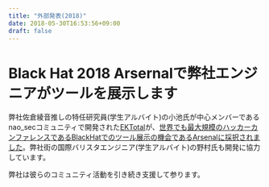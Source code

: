 ```yaml
---
title: "外部発表(2018)"
date: 2018-05-30T16:53:56+09:00
draft: false
---
```


# Black Hat 2018 Arsernalで弊社エンジニアがツールを展示します
弊社佐倉綾音推しの特任研究員(学生アルバイト)の小池氏が中心メンバーであるnao_secコミュニティで開発された[EKTotal][2]が、[世界でも最大規模のハッカーカンファレンスであるBlackHatでのツール展示の機会であるArsenalに採択されました][1]。弊社街の国際バリスタエンジニア(学生アルバイト)の野村氏も開発に協力しています。


弊社は彼らのコミュニティ活動を引き続き支援して参ります。

[1]: https://www.blackhat.com/us-18/arsenal/schedule/index.html#ektotal-11949
[2]: https://github.com/nao-sec/ektotal